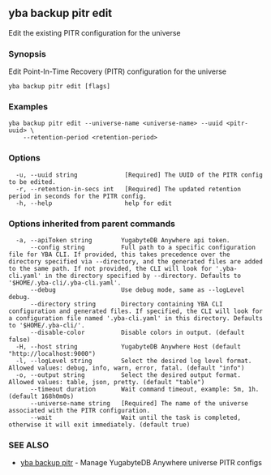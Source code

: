 ## yba backup pitr edit

Edit the existing PITR configuration for the universe

### Synopsis

Edit Point-In-Time Recovery (PITR) configuration for the universe

```
yba backup pitr edit [flags]
```

### Examples

```
yba backup pitr edit --universe-name <universe-name> --uuid <pitr-uuid> \
	--retention-period <retention-period>
```

### Options

```
  -u, --uuid string             [Required] The UUID of the PITR config to be edited.
  -r, --retention-in-secs int   [Required] The updated retention period in seconds for the PITR config.
  -h, --help                    help for edit
```

### Options inherited from parent commands

```
  -a, --apiToken string        YugabyteDB Anywhere api token.
      --config string          Full path to a specific configuration file for YBA CLI. If provided, this takes precedence over the directory specified via --directory, and the generated files are added to the same path. If not provided, the CLI will look for '.yba-cli.yaml' in the directory specified by --directory. Defaults to '$HOME/.yba-cli/.yba-cli.yaml'.
      --debug                  Use debug mode, same as --logLevel debug.
      --directory string       Directory containing YBA CLI configuration and generated files. If specified, the CLI will look for a configuration file named '.yba-cli.yaml' in this directory. Defaults to '$HOME/.yba-cli/'.
      --disable-color          Disable colors in output. (default false)
  -H, --host string            YugabyteDB Anywhere Host (default "http://localhost:9000")
  -l, --logLevel string        Select the desired log level format. Allowed values: debug, info, warn, error, fatal. (default "info")
  -o, --output string          Select the desired output format. Allowed values: table, json, pretty. (default "table")
      --timeout duration       Wait command timeout, example: 5m, 1h. (default 168h0m0s)
      --universe-name string   [Required] The name of the universe associated with the PITR configuration.
      --wait                   Wait until the task is completed, otherwise it will exit immediately. (default true)
```

### SEE ALSO

* [yba backup pitr](yba_backup_pitr.md)	 - Manage YugabyteDB Anywhere universe PITR configs

